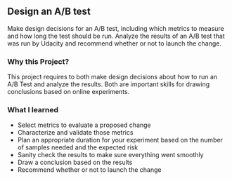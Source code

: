 ## Design an A/B test

Make design decisions for an A/B test, including which metrics to measure and how long the test should be run. Analyze the results of an A/B test that was run by Udacity and recommend whether or not to launch the change.

### Why this Project?

This project requires to both make design decisions about how to run an A/B Test and analyze the results. Both are important skills for drawing conclusions based on online experiments.

### What I learned

* Select metrics to evaluate a proposed change
* Characterize and validate those metrics
* Plan an appropriate duration for your experiment based on the number of samples needed and the expected risk
* Sanity check the results to make sure everything went smoothly
* Draw a conclusion based on the results
* Recommend whether or not to launch the change